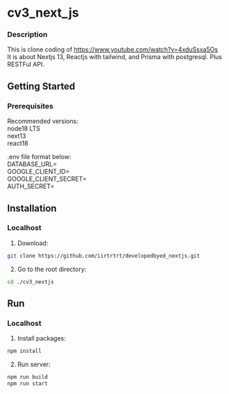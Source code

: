 # cv3_next_js

### Description

This is clone coding of https://www.youtube.com/watch?v=4xduSsxa5Os<br>
It is about Nextjs 13, Reactjs with tailwind, and Prisma with postgresql.
Plus RESTFul API.

## Getting Started

### Prerequisites

Recommended versions:<br>
node18 LTS<br>
next13<br>
react18<br>

.env file format below:<br>
DATABASE_URL=<br>
GOOGLE_CLIENT_ID=<br>
GOOGLE_CLIENT_SECRET=<br>
AUTH_SECRET=<br>

## Installation

### Localhost

1. Download:

```sh
git clone https://github.com/iirtrtrt/developedbyed_nextjs.git
```

2. Go to the root directory:

```sh
cd ./cv3_nextjs
```

## Run

### Localhost

1. Install packages:

```sh
npm install
```

2. Run server:

```sh
npm run build
npm run start
```
